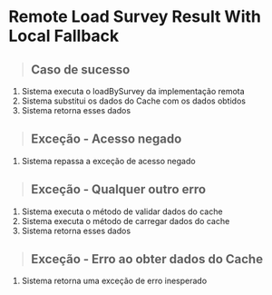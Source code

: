 # Remote Load Survey Result With Local Fallback

> ## Caso de sucesso

1. Sistema executa o loadBySurvey da implementação remota
2. Sistema substitui os dados do Cache com os dados obtidos
3. Sistema retorna esses dados

> ## Exceção - Acesso negado

1. Sistema repassa a exceção de acesso negado

> ## Exceção - Qualquer outro erro

1. Sistema executa o método de validar dados do cache
2. Sistema executa o método de carregar dados do cache
3. Sistema retorna esses dados

> ## Exceção - Erro ao obter dados do Cache

1. Sistema retorna uma exceção de erro inesperado
